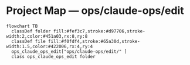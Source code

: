 # Project Map — ops/claude-ops/edit

```mermaid
flowchart TB
  classDef folder fill:#fef3c7,stroke:#d97706,stroke-width:2,color:#451a03,rx:8,ry:8
  classDef file fill:#f0fdf4,stroke:#65a30d,stroke-width:1.5,color:#422006,rx:4,ry:4
  ops_claude_ops_edit["ops/claude-ops/edit/" ]
  class ops_claude_ops_edit folder
```
